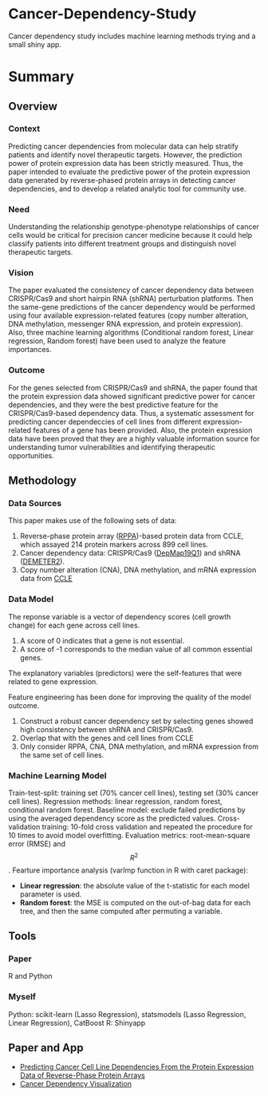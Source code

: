# Cancer-Dependency-Study
Cancer dependency study includes machine learning methods trying and a small shiny app.

# Summary

## Overview

### Context
Predicting cancer dependencies from molecular data can help stratify patients and identify novel therapeutic targets. However, the prediction power of protein expression data has been strictly measured. Thus, the paper intended to evaluate the predictive power of the protein expression data generated by reverse-phased protein arrays in detecting cancer dependencies, and to develop a related analytic tool for community use.

### Need
Understanding the relationship genotype-phenotype relationships of cancer cells would be critical for precision cancer medicine because it could help classify patients into different treatment groups and distinguish novel therapeutic targets. 

### Vision
The paper evaluated the consistency of cancer dependency data between CRISPR/Cas9 and short hairpin RNA (shRNA) perturbation platforms. Then the same-gene predictions of the cancer dependency would be performed using four available expression-related features (copy number alteration, DNA methylation, messenger RNA expression, and protein expression). Also, three machine learning algorithms (Conditional random forest, Linear regression, Random forest) have been used to analyze the feature importances.

### Outcome
For the genes selected from CRISPR/Cas9 and shRNA, the paper found that the protein expression data showed significant predictive power for cancer dependencies, and they were the best predictive feature for the CRISPR/Cas9-based dependency data. Thus, a systematic assessment for predicting cancer dependeccies of cell lines from different expression-related features of a gene has been provided. Also, the protein expression data have been proved that they are a highly valuable information source for understanding tumor vulnerabilities and identifying therapeutic opportunities.

## Methodology

### Data Sources
This paper makes use of the following sets of data:
  1. Reverse-phase protein array ([RPPA](https://portals.broadinstitute.org/ccle/data))-based protein data from CCLE, which assayed 214 protein markers across 899 cell lines.
  2. Cancer dependency data: CRISPR/Cas9 ([DepMap19Q1](https://depmap.org/portal/download/)) and shRNA ([DEMETER2](https://depmap.org/portal/download/)).
  3. Copy number alteration (CNA), DNA methylation, and mRNA expression data from [CCLE](https://portals.broadinstitute.org/ccle)
  
### Data Model
The reponse variable is a vector of dependency scores (cell growth change) for each gene across cell lines.
  1. A score of 0 indicates that a gene is not essential.
  2. A score of -1 corresponds to the median value of all common essential genes. 
  
The explanatory variables (predictors) were the self-features that were related to gene expression.

Feature engineering has been done for improving the quality of the model outcome.
  1. Construct a robust cancer dependency set by selecting genes showed high consistency between shRNA and CRISPR/Cas9.
  2. Overlap that with the genes and cell lines from CCLE
  3. Only consider RPPA, CNA, DNA methylation, and mRNA expression from the same set of cell lines.
  
 ### Machine Learning Model
 Train-test-split: training set (70% cancer cell lines), testing set (30% cancer cell lines).
 Regression methods: linear regression, random forest, conditional random forest.
 Baseline model: exclude failed predictions by using the averaged dependency score as the predicted values.
 Cross-validation training: 10-fold cross validation and repeated the procedure for 10 times to avoid model overfitting.
 Evaluation metrics: root-mean-square error (RMSE) and $$R^{2}$$.
 Fearture importance analysis (varImp function in R with caret package):
 - **Linear regression**: the absolute value of the t-statistic for each model parameter is used.
 - **Random forest**: the MSE is computed on the out-of-bag data for each tree, and then the same computed after permuting a variable.
 
 ## Tools
 
 ### Paper
 R and Python
 
 ### Myself
 Python: scikit-learn (Lasso Regression), statsmodels (Lasso Regression, Linear Regression), CatBoost
 R: Shinyapp
 
 ## Paper and App
 - [Predicting Cancer Cell Line Dependencies From the Protein Expression Data of Reverse-Phase Protein Arrays](https://ascopubs.org/doi/10.1200/CCI.19.00144)
 - [Cancer Dependency Visualization](https://arsenalsun.shinyapps.io/Cancer_dependency/)
